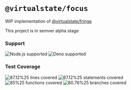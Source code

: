# `@virtualstate/focus`

WIP implementation of [@virtualstate/fringe](https://github.com/virtualstate/x/blob/main/packages/fringe)

This project is in semver alpha stage

[//]: # (badges)

### Support

 ![Node.js supported](https://img.shields.io/badge/node-%3E%3D16.0.0-blue) ![Deno supported](https://img.shields.io/badge/deno-%3E%3D1.17.0-blue) 

### Test Coverage

 ![87.12%25 lines covered](https://img.shields.io/badge/lines-87.12%25-brightgreen) ![87.12%25 statements covered](https://img.shields.io/badge/statements-87.12%25-brightgreen) ![85%25 functions covered](https://img.shields.io/badge/functions-85%25-brightgreen) ![80.76%25 branches covered](https://img.shields.io/badge/branches-80.76%25-brightgreen)

[//]: # (badges)
